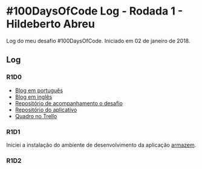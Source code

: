 # #100DaysOfCode Log - Rodada 1 - Hildeberto Abreu

Log do meu desafio #100DaysOfCode. Iniciado em 02 de janeiro de 2018.

## Log

### R1D0 

* [Blog em português](https://hilam.github.io)
* [Blog em inglês](https://medium.com/itfacets)
* [Repositório de acompanhamento o desafio](https://github.com/hilam/100-days-of-code)
* [Repositório do aplicativo](https://github.com/hilam/armazem)
* [Quadro no Trello](https://trello.com/b/zKO1ooa0/100daysofcode)

### R1D1 

Iniciei a instalação do ambiente de desenvolvimento da aplicação 
[armazem](https://github.com/hilam/armazem).

### R1D2
